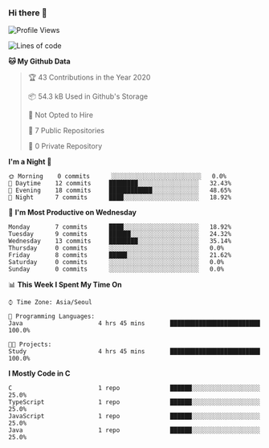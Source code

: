 

### Hi there 👋

<!--
**anf36/anf36** is a ✨ _special_ ✨ repository because its `README.md` (this file) appears on your GitHub profile.

Here are some ideas to get you started:

- 🔭 I’m currently working on ...
- 🌱 I’m currently learning ...
- 👯 I’m looking to collaborate on ...
- 🤔 I’m looking for help with ...
- 💬 Ask me about ...
- 📫 How to reach me: ...
- 😄 Pronouns: ...
- ⚡ Fun fact: ...
-->
<!--START_SECTION:waka-->
![Profile Views](http://img.shields.io/badge/Profile%20Views-2-blue)

![Lines of code](https://img.shields.io/badge/From%20Hello%20World%20I%27ve%20Written-2.2%20million%20lines%20of%20code-blue)

**🐱 My Github Data** 

> 🏆 43 Contributions in the Year 2020
 > 
> 📦 54.3 kB Used in Github's Storage 
 > 
> 🚫 Not Opted to Hire
 > 
> 📜 7 Public Repositories
 > 
> 🔑 0 Private Repository 
 > 
**I'm a Night 🦉** 

```text
🌞 Morning    0 commits      ░░░░░░░░░░░░░░░░░░░░░░░░░   0.0% 
🌆 Daytime    12 commits     ████████░░░░░░░░░░░░░░░░░   32.43% 
🌃 Evening    18 commits     ████████████░░░░░░░░░░░░░   48.65% 
🌙 Night      7 commits      ████░░░░░░░░░░░░░░░░░░░░░   18.92%

```
📅 **I'm Most Productive on Wednesday** 

```text
Monday       7 commits      ████░░░░░░░░░░░░░░░░░░░░░   18.92% 
Tuesday      9 commits      ██████░░░░░░░░░░░░░░░░░░░   24.32% 
Wednesday    13 commits     ████████░░░░░░░░░░░░░░░░░   35.14% 
Thursday     0 commits      ░░░░░░░░░░░░░░░░░░░░░░░░░   0.0% 
Friday       8 commits      █████░░░░░░░░░░░░░░░░░░░░   21.62% 
Saturday     0 commits      ░░░░░░░░░░░░░░░░░░░░░░░░░   0.0% 
Sunday       0 commits      ░░░░░░░░░░░░░░░░░░░░░░░░░   0.0%

```


📊 **This Week I Spent My Time On** 

```text
⌚︎ Time Zone: Asia/Seoul

💬 Programming Languages: 
Java                     4 hrs 45 mins       █████████████████████████   100.0%

🐱‍💻 Projects: 
Study                    4 hrs 45 mins       █████████████████████████   100.0%

```

**I Mostly Code in C** 

```text
C                        1 repo              ██████░░░░░░░░░░░░░░░░░░░   25.0% 
TypeScript               1 repo              ██████░░░░░░░░░░░░░░░░░░░   25.0% 
JavaScript               1 repo              ██████░░░░░░░░░░░░░░░░░░░   25.0% 
Java                     1 repo              ██████░░░░░░░░░░░░░░░░░░░   25.0%

```



<!--END_SECTION:waka-->
